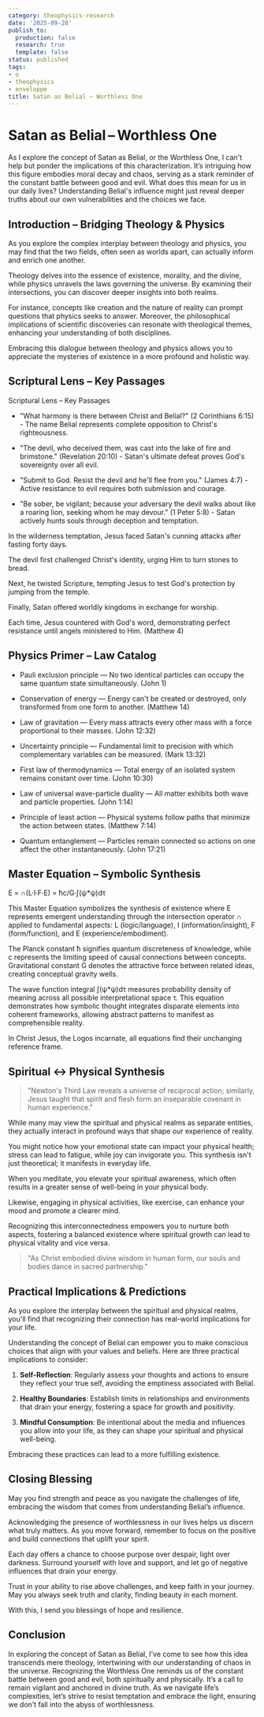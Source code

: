 ```yaml
---
category: theophysics-research
date: '2025-09-28'
publish_to:
  production: false
  research: true
  template: false
status: published
tags:
- o
- theophysics
- enveloppe
title: Satan as Belial – Worthless One
---
```

   
# Satan as Belial – Worthless One   
   
As I explore the concept of Satan as Belial, or the Worthless One, I can't help but ponder the implications of this characterization. It’s intriguing how this figure embodies moral decay and chaos, serving as a stark reminder of the constant battle between good and evil. What does this mean for us in our daily lives? Understanding Belial's influence might just reveal deeper truths about our own vulnerabilities and the choices we face.   
   
## Introduction – Bridging Theology & Physics   
   
As you explore the complex interplay between theology and physics, you may find that the two fields, often seen as worlds apart, can actually inform and enrich one another.   
   
Theology delves into the essence of existence, morality, and the divine, while physics unravels the laws governing the universe. By examining their intersections, you can discover deeper insights into both realms.   
   
For instance, concepts like creation and the nature of reality can prompt questions that physics seeks to answer. Moreover, the philosophical implications of scientific discoveries can resonate with theological themes, enhancing your understanding of both disciplines.   
   
Embracing this dialogue between theology and physics allows you to appreciate the mysteries of existence in a more profound and holistic way.   
   
## Scriptural Lens – Key Passages   
   
Scriptural Lens – Key Passages   
   
* "What harmony is there between Christ and Belial?" (2 Corinthians 6:15) - The name Belial represents complete opposition to Christ's righteousness.   
   
* "The devil, who deceived them, was cast into the lake of fire and brimstone." (Revelation 20:10) - Satan's ultimate defeat proves God's sovereignty over all evil.   
   
* "Submit to God. Resist the devil and he'll flee from you." (James 4:7) - Active resistance to evil requires both submission and courage.   
   
* "Be sober, be vigilant; because your adversary the devil walks about like a roaring lion, seeking whom he may devour." (1 Peter 5:8) - Satan actively hunts souls through deception and temptation.   
   
In the wilderness temptation, Jesus faced Satan's cunning attacks after fasting forty days.   
   
The devil first challenged Christ's identity, urging Him to turn stones to bread.   
   
Next, he twisted Scripture, tempting Jesus to test God's protection by jumping from the temple.   
   
Finally, Satan offered worldly kingdoms in exchange for worship.   
   
Each time, Jesus countered with God's word, demonstrating perfect resistance until angels ministered to Him. (Matthew 4)   
   
## Physics Primer – Law Catalog   
   
* Pauli exclusion principle — No two identical particles can occupy the same quantum state simultaneously. (John 1)   
   
* Conservation of energy — Energy can't be created or destroyed, only transformed from one form to another. (Matthew 14)   
   
* Law of gravitation — Every mass attracts every other mass with a force proportional to their masses. (John 12:32)   
   
* Uncertainty principle — Fundamental limit to precision with which complementary variables can be measured. (Mark 13:32)   
   
* First law of thermodynamics — Total energy of an isolated system remains constant over time. (John 10:30)   
   
* Law of universal wave-particle duality — All matter exhibits both wave and particle properties. (John 1:14)   
   
* Principle of least action — Physical systems follow paths that minimize the action between states. (Matthew 7:14)   
   
* Quantum entanglement — Particles remain connected so actions on one affect the other instantaneously. (John 17:21)   
   
## Master Equation – Symbolic Synthesis   
   
E = ∩(L·I·F·E) = ħc/G·∫(ψ*ψ)dτ   
   
This Master Equation symbolizes the synthesis of existence where E represents emergent understanding through the intersection operator ∩ applied to fundamental aspects: L (logic/language), I (information/insight), F (form/function), and E (experience/embodiment).   
   
The Planck constant ħ signifies quantum discreteness of knowledge, while c represents the limiting speed of causal connections between concepts. Gravitational constant G denotes the attractive force between related ideas, creating conceptual gravity wells.   
   
The wave function integral ∫(ψ*ψ)dτ measures probability density of meaning across all possible interpretational space τ. This equation demonstrates how symbolic thought integrates disparate elements into coherent frameworks, allowing abstract patterns to manifest as comprehensible reality.   
   
In Christ Jesus, the Logos incarnate, all equations find their unchanging reference frame.   
   
## Spiritual ↔ Physical Synthesis   
   
> "Newton's Third Law reveals a universe of reciprocal action; similarly, Jesus taught that spirit and flesh form an inseparable covenant in human experience."   
   
While many may view the spiritual and physical realms as separate entities, they actually interact in profound ways that shape our experience of reality.   
   
You might notice how your emotional state can impact your physical health; stress can lead to fatigue, while joy can invigorate you. This synthesis isn't just theoretical; it manifests in everyday life.   
   
When you meditate, you elevate your spiritual awareness, which often results in a greater sense of well-being in your physical body.   
   
Likewise, engaging in physical activities, like exercise, can enhance your mood and promote a clearer mind.   
   
Recognizing this interconnectedness empowers you to nurture both aspects, fostering a balanced existence where spiritual growth can lead to physical vitality and vice versa.   
   
> "As Christ embodied divine wisdom in human form, our souls and bodies dance in sacred partnership."   
   
## Practical Implications & Predictions   
   
As you explore the interplay between the spiritual and physical realms, you'll find that recognizing their connection has real-world implications for your life.   
   
Understanding the concept of Belial can empower you to make conscious choices that align with your values and beliefs. Here are three practical implications to consider:   
   
1. **Self-Reflection**: Regularly assess your thoughts and actions to ensure they reflect your true self, avoiding the emptiness associated with Belial.   
   
2. **Healthy Boundaries**: Establish limits in relationships and environments that drain your energy, fostering a space for growth and positivity.   
   
3. **Mindful Consumption**: Be intentional about the media and influences you allow into your life, as they can shape your spiritual and physical well-being.   
   
Embracing these practices can lead to a more fulfilling existence.   
   
## Closing Blessing   
   
May you find strength and peace as you navigate the challenges of life, embracing the wisdom that comes from understanding Belial’s influence.   
   
Acknowledging the presence of worthlessness in our lives helps us discern what truly matters. As you move forward, remember to focus on the positive and build connections that uplift your spirit.   
   
Each day offers a chance to choose purpose over despair, light over darkness. Surround yourself with love and support, and let go of negative influences that drain your energy.   
   
Trust in your ability to rise above challenges, and keep faith in your journey. May you always seek truth and clarity, finding beauty in each moment.   
   
With this, I send you blessings of hope and resilience.   
   
## Conclusion   
   
In exploring the concept of Satan as Belial, I've come to see how this idea transcends mere theology, intertwining with our understanding of chaos in the universe. Recognizing the Worthless One reminds us of the constant battle between good and evil, both spiritually and physically. It’s a call to remain vigilant and anchored in divine truth. As we navigate life’s complexities, let’s strive to resist temptation and embrace the light, ensuring we don’t fall into the abyss of worthlessness.